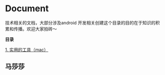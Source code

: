 # Document
技术相关的文档，大部分涉及android 开发相关创建这个目录的目的在于知识的积累和传播。欢迎大家拍砖～

**目录**

 [1. 实用的工具（mac）][1]


  [1]: https://github.com/yanyuquan/Document_Android/blob/master/%E5%AE%9E%E7%94%A8%E5%B7%A5%E5%85%B7.md
  
  
##   马莎莎